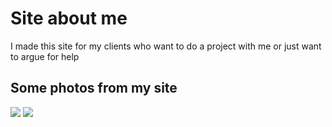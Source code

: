 # Site about me
I made this site for my clients who want to do a project with me or just want to argue for help

## Some photos from my site
![](https://i.imgur.com/SfRHWRl.png)
![](https://imgur.com/2iciw05.png)
